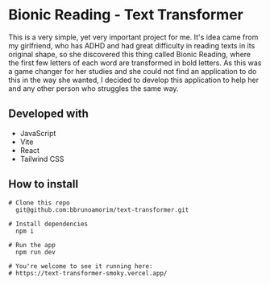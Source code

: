 # Bionic Reading - Text Transformer

This is a very simple, yet very important project for me. It's idea came from my girlfriend, who has ADHD and had great difficulty in reading texts in its original shape, so she discovered this thing called Bionic Reading, where the first few letters of each word are transformed in bold letters. As this was a game changer for her studies and she could not find an application to do this in the way she wanted, I decided to develop this application to help her and any other person who struggles the same way.

## Developed with

- JavaScript
- Vite
- React
- Tailwind CSS

## How to install

```
# Clone this repo
  git@github.com:bbrunoamorim/text-transformer.git

# Install dependencies
  npm i

# Run the app
  npm run dev

# You're welcome to see it running here:
# https://text-transformer-smoky.vercel.app/

